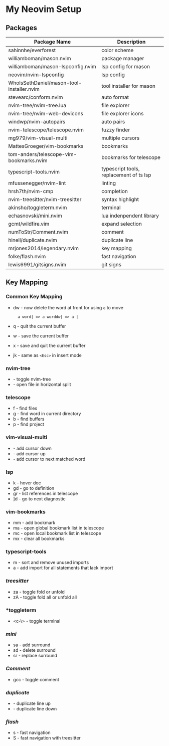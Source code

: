 # My Neovim Setup

## Packages

| Package Name                              | Description                             |
| ----------------------------------------- | --------------------------------------- |
| sahinnhe/everforest                       | color scheme                            |
| williamboman/mason.nvim                   | package manager                         |
| williamboman/mason-lspconfig.nvim         | lsp config for mason                    |
| neovim/nvim-lspconfig                     | lsp config                              |
| WhoIsSethDaniel/mason-tool-installer.nvim | tool installer for mason                |
| stevearc/conform.nvim                     | auto format                             |
| nvim-tree/nvim-tree.lua                   | file explorer                           |
| nvim-tree/nvim-web-devicons               | file explorer icons                     |
| windwp/nvim-autopairs                     | auto pairs                              |
| nvim-telescope/telescope.nvim             | fuzzy finder                            |
| mg979/vim-visual-multi                    | multiple cursors                        |
| MattesGroeger/vim-bookmarks               | bookmarks                               |
| tom-anders/telescope-vim-bookmarks.nvim   | bookmarks for telescope                 |
| typescript-tools.nvim                     | typescript tools, replacement of ts lsp |
| mfussenegger/nvim-lint                    | linting                                 |
| hrsh7th/nvim-cmp                          | completion                              |
| nvim-treesitter/nvim-treesitter           | syntax highlight                        |
| akinsho/toggleterm.nvim                   | terminal                                |
| echasnovski/mini.nvim                     | lua indenpendent library                |
| gcmt/wildfire.vim                         | expand selection                        |
| numToStr/Comment.nvim                     | comment                                 |
| hinell/duplicate.nvim                     | duplicate line                          |
| mrjones2014/legendary.nvim                | key mapping                             |
| folke/flash.nvim                          | fast navigation                         |
| lewis6991/gitsigns.nvim                   | git signs                               |

## Key Mapping

### **Common Key Mapping**

- dw - now delete the word at front for using `e` to move

        a word| => a worddw| => a |

- <leader>q - quit the current buffer
- <leader>w - save the current buffer
- <leader>x - save and quit the current buffer

- jk - same as `<Esc>` in insert mode

### **nvim-tree**

- <c-t> - toggle nvim-tree
- <c-v> - open file in horizontal split

### **telescope**

- <leader>f - find files
- <leader>g - find word in current directory
- <leader>b - find buffers
- <leader>p - find project

### **vim-visual-multi**

- <c-j> - add cursor down
- <c-k> - add cursor up
- <c-n> - add cursor to next matched word

### **lsp**

- <leader>k - hover doc
- gd - go to definition
- gr - list references in telescope
- ]d - go to next diagnostic

### **vim-bookmarks**

- mm - add bookmark
- ma - open global bookmark list in telescope
- mc - open local bookmark list in telescope
- mx - clear all bookmarks

### **typescript-tools**

- <leader>m - sort and remove unused imports
- <leader>a - add import for all statements that lack import

### **_treesitter_**

- za - toggle fold or unfold
- zA - toggle fold all or unfold all

### **\*toggleterm**

- <c-\\> - toggle terminal

### **_mini_**

- sa - add surround
- sd - delete surround
- sr - replace surround

### **_Comment_**

- gcc - toggle comment

### **_duplicate_**

- <C-S-A-Up> - duplicate line up
- <C-S-A-Down> - duplicate line down

### **_flash_**

- s - fast navigation
- S - fast navigation with treesitter

